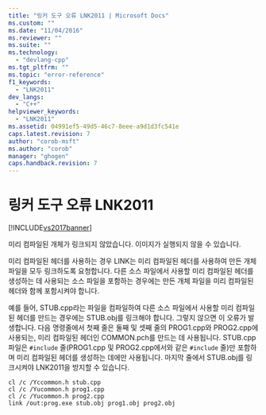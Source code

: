 ```yaml
---
title: "링커 도구 오류 LNK2011 | Microsoft Docs"
ms.custom: ""
ms.date: "11/04/2016"
ms.reviewer: ""
ms.suite: ""
ms.technology: 
  - "devlang-cpp"
ms.tgt_pltfrm: ""
ms.topic: "error-reference"
f1_keywords: 
  - "LNK2011"
dev_langs: 
  - "C++"
helpviewer_keywords: 
  - "LNK2011"
ms.assetid: 04991ef5-49d5-46c7-8eee-a9d1d3fc541e
caps.latest.revision: 7
author: "corob-msft"
ms.author: "corob"
manager: "ghogen"
caps.handback.revision: 7
---
```

# 링커 도구 오류 LNK2011
[!INCLUDE[vs2017banner](../../assembler/inline/includes/vs2017banner.md)]

미리 컴파일된 개체가 링크되지 않았습니다. 이미지가 실행되지 않을 수 있습니다.  
  
 미리 컴파일된 헤더를 사용하는 경우 LINK는 미리 컴파일된 헤더를 사용하여 만든 개체 파일을 모두 링크하도록 요청합니다.  다른 소스 파일에서 사용할 미리 컴파일된 헤더를 생성하는 데 사용되는 소스 파일을 포함하는 경우에는 만든 개체 파일을 미리 컴파일된 헤더와 함께 포함시켜야 합니다.  
  
 예를 들어, STUB.cpp라는 파일을 컴파일하여 다른 소스 파일에서 사용할 미리 컴파일된 헤더를 만드는 경우에는 STUB.obj를 링크해야 합니다. 그렇지 않으면 이 오류가 발생합니다.  다음 명령줄에서 첫째 줄은 둘째 및 셋째 줄의 PROG1.cpp와 PROG2.cpp에 사용되는, 미리 컴파일된 헤더인 COMMON.pch를 만드는 데 사용됩니다.  STUB.cpp 파일은 `#include` 줄\(PROG1.cpp 및 PROG2.cpp에서와 같은 `#include` 줄\)만 포함하며 미리 컴파일된 헤더를 생성하는 데에만 사용됩니다.  마지막 줄에서 STUB.obj를 링크시켜야 LNK2011을 방지할 수 있습니다.  
  
```  
cl /c /Yccommon.h stub.cpp  
cl /c /Yucommon.h prog1.cpp  
cl /c /Yucommon.h prog2.cpp  
link /out:prog.exe stub.obj prog1.obj prog2.obj  
```